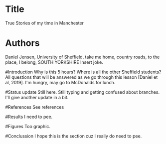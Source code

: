 # Title
True Stories of my time in Manchester


# Authors 
Daniel Jensen, University of Sheffield, take me home, country roads, to the place, I belong, SOUTH YORKSHIRE
Insert joke.

#Introduction
Why is this 5 hours? Where is all the other Sheffield students? All questions that will be answered as we go through this lesson [Daniel et al, 2019].
I'm hungry, may go to McDonalds for lunch.  

#Status update
Still here. Still typing and getting confused about branches. I'll give another update in a bit.

#References 
See references

#Results
I need to pee. 

#Figures
Too graphic. 

#Conclussion
I hope this is the section cuz I really do need to pee. 